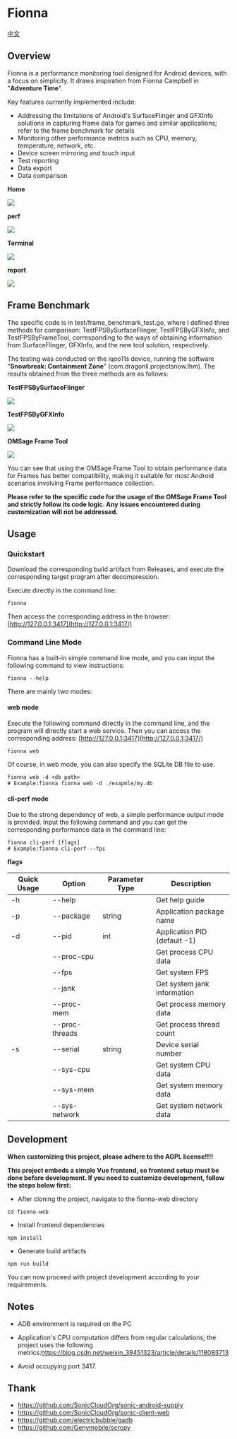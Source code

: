 # Fionna

[中文](https://github.com/omsage/fionna/blob/master/README.md )

## Overview

Fionna is a performance monitoring tool designed for Android devices, with a focus on simplicity. It draws inspiration from Fionna Campbell in "**Adventure Time**".

Key features currently implemented include:

- Addressing the limitations of Android's SurfaceFlinger and GFXInfo solutions in capturing frame data for games and similar applications; refer to the frame benchmark for details
- Monitoring other performance metrics such as CPU, memory, temperature, network, etc.
- Device screen mirroring and touch input
- Test reporting
- Data export
- Data comparison

**Home**

![](./doc/Home.png)

**perf**

![](doc/Perf.png)

**Terminal**

![](./doc/Terminal.png)

**report**

![](./doc/Report.png)

## Frame Benchmark

The specific code is in test/frame_benchmark_test.go, where I defined three methods for comparison: TestFPSBySurfaceFlinger, TestFPSByGFXInfo, and TestFPSByFrameTool, corresponding to the ways of obtaining information from SurfaceFlinger, GFXInfo, and the new tool solution, respectively.

The testing was conducted on the iqoo11s device, running the software "**Snowbreak: Containment Zone**" (com.dragonli.projectsnow.lhm). The results obtained from the three methods are as follows:

**TestFPSBySurfaceFlinger**

![](./doc/TestFPSBySurfaceFlinger.png)

**TestFPSByGFXInfo**

![](./doc/TestFPSByGFXInfo.png)

**OMSage Frame Tool**

![](./doc/TestFPSByOMSageFrameTool.png)

You can see that using the OMSage Frame Tool to obtain performance data for Frames has better compatibility, making it suitable for most Android scenarios involving Frame performance collection.

**Please refer to the specific code for the usage of the OMSage Frame Tool and strictly follow its code logic. Any issues encountered during customization will not be addressed.**

## Usage

### Quickstart

Download the corresponding build artifact from Releases, and execute the corresponding target program after decompression.

Execute directly in the command line:

```
fionna
```

Then access the corresponding address in the browser: [http://127.0.0.1:3417](http://127.0.0.1:3417/)

### Command Line Mode

Fionna has a built-in simple command line mode, and you can input the following command to view instructions:

```
fionna --help
```

There are mainly two modes:

#### web mode

Execute the following command directly in the command line, and the program will directly start a web service. Then you can access the corresponding address: [http://127.0.0.1:3417](http://127.0.0.1:3417/)

```
fionna web
```

Of course, in web mode, you can also specify the SQLite DB file to use.

```
fionna web -d <db path>
# Example:fionna fionna web -d ./exapmle/my.db
```

#### cli-perf mode

Due to the strong dependency of web, a simple performance output mode is provided. Input the following command and you can get the corresponding performance data in the command line:

```
fionna cli-perf [flags]
# Example:fionna cli-perf --fps
```

**flags**

| Quick Usage | Option         | Parameter Type | Description                  |
| ----------- | -------------- | -------------- | ---------------------------- |
| -h          | --help         |                | Get help guide               |
| -p          | --package      | string         | Application package name     |
| -d          | --pid          | int            | Application PID (default -1) |
|             | --proc-cpu     |                | Get process CPU data         |
|             | --fps          |                | Get system FPS               |
|             | --jank         |                | Get system jank information  |
|             | --proc-mem     |                | Get process memory data      |
|             | --proc-threads |                | Get process thread count     |
| -s          | --serial       | string         | Device serial number         |
|             | --sys-cpu      |                | Get system CPU data          |
|             | --sys-mem      |                | Get system memory data       |
|             | --sys-network  |                | Get system network data      |

## Development

**When customizing this project, please adhere to the AGPL license!!!!**

**This project embeds a simple Vue frontend, so frontend setup must be done before development. If you need to customize development, follow the steps below first:**

- After cloning the project, navigate to the fionna-web directory

```
cd fionna-web
```

- Install frontend dependencies

```
npm install
```

- Generate build artifacts

```
npm run build
```

You can now proceed with project development according to your requirements.

## Notes

- ADB environment is required on the PC
- Application's CPU computation differs from regular calculations; the project uses the following metrics:https://blog.csdn.net/weixin_39451323/article/details/118083713

- Avoid occupying port 3417.

## Thank

- https://github.com/SonicCloudOrg/sonic-android-supply
- https://github.com/SonicCloudOrg/sonic-client-web
- https://github.com/electricbubble/gadb
- https://github.com/Genymobile/scrcpy